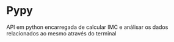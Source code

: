 # Pypy
API em python encarregada de calcular IMC e análisar os dados relacionados ao mesmo através do terminal
